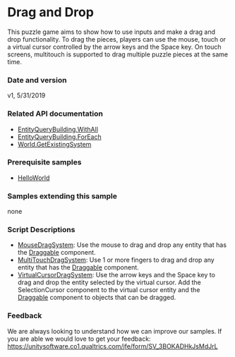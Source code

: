 # Drag and Drop
This puzzle game aims to show how to use inputs and make a drag and drop functionality. To drag the pieces, players can use the mouse, touch or a virtual cursor controlled by the arrow keys and the Space key. On touch screens, multitouch is supported to drag multiple puzzle pieces at the same time.

### Date and version
v1, 5/31/2019

### Related API documentation
* [EntityQueryBuilding.WithAll](https://docs.unity3d.com/Packages/com.unity.entities@0.0/api/Unity.Entities.EntityQueryBuilder.html#Unity_Entities_EntityQueryBuilder_WithAll__1)
* [EntityQueryBuilding.ForEach](https://docs.unity3d.com/Packages/com.unity.entities@0.0/api/Unity.Entities.EntityQueryBuilder.html#Unity_Entities_EntityQueryBuilder_ForEach_Unity_Entities_EntityQueryBuilder_F_E_)
* [World.GetExistingSystem](https://docs.unity3d.com/Packages/com.unity.entities@0.0/api/Unity.Entities.World.html#Unity_Entities_World_GetExistingSystem_System_Type_)

### Prerequisite samples	
* [HelloWorld](../HelloWorld)

### Samples extending this sample
none

### Script Descriptions
* [MouseDragSystem](Scripts/MouseDragSystem.cs): Use the mouse to drag and drop any entity that has the [Draggable](Components/Draggable.cs) component.
* [MultiTouchDragSystem](Scripts/MultiTouchDragSystem.cs): Use 1 or more fingers to drag and drop any entity that has the [Draggable](Components/Draggable.cs) component.
* [VirtualCursorDragSystem](Scripts/VirtualCursorDragSystem.cs): Use the arrow keys and the Space key to drag and drop the entity selected by the virtual cursor. Add the SelectionCursor component to the virtual cursor entity and the [Draggable](Components/Draggable.cs) component to objects that can be dragged.

### Feedback
We are always looking to understand how we can improve our samples. If you are able we would love to get your feedback: https://unitysoftware.co1.qualtrics.com/jfe/form/SV_3BOKADHkJsMdJrL